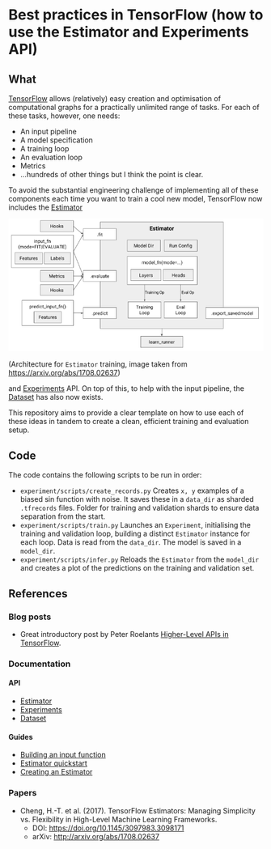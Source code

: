 # Best practices in TensorFlow (how to use the Estimator and Experiments API)

## What

[TensorFlow](https://www.tensorflow.org/) allows (relatively) easy creation and
optimisation of computational graphs for a practically unlimited range of 
tasks. For each of these tasks, however, one needs:

+ An input pipeline
+ A model specification
+ A training loop
+ An evaluation loop
+ Metrics
+ ...hundreds of other things but I think the point is clear.

To avoid the substantial engineering challenge of implementing all of these 
components each time you want to train a cool new model, TensorFlow now includes
the 
[Estimator](https://www.tensorflow.org/api_docs/python/tf/estimator)

![estimator](images/estimator.png)

(Architecture for `Estimator` training, image taken from https://arxiv.org/abs/1708.02637)

and [Experiments](https://www.tensorflow.org/api_docs/python/tf/contrib/learn/Experiment)
API. On top of this, to help with the input pipeline, the 
[Dataset](https://www.tensorflow.org/api_docs/python/tf/data/Dataset) has also 
now exists.

This repository aims to provide a clear template on how to use each of these 
ideas in tandem to create a clean, efficient training and evaluation setup. 

## Code

The code contains the following scripts to be run in order:

+ `experiment/scripts/create_records.py` Creates `x, y` examples of a biased sin 
function with noise. It saves these in a `data_dir`  as sharded `.tfrecords` 
files. Folder for training and validation shards to ensure data separation from 
the start.
+ `experiment/scripts/train.py` Launches an `Experiment`, initialising the 
training and validation loop, building a distinct `Estimator` instance for each 
loop. Data is read from the `data_dir`. The model is saved in a `model_dir`.
+ `experiment/scripts/infer.py` Reloads the `Estimator` from the `model_dir` and
creates a plot of the predictions on the training and validation set.

## References

### Blog posts

+ Great introductory post by Peter Roelants [Higher-Level APIs in TensorFlow](https://medium.com/onfido-tech/higher-level-apis-in-tensorflow-67bfb602e6c0).

### Documentation

#### API

+ [Estimator](https://www.tensorflow.org/api_docs/python/tf/estimator)
+ [Experiments](https://www.tensorflow.org/api_docs/python/tf/contrib/learn/Experiment)
+ [Dataset](https://www.tensorflow.org/api_docs/python/tf/data/Dataset)

#### Guides

+ [Building an input function](https://www.tensorflow.org/get_started/input_fn)
+ [Estimator quickstart](https://www.tensorflow.org/get_started/estimator)
+ [Creating an Estimator](https://www.tensorflow.org/extend/estimators)

### Papers

+ Cheng, H.-T. et al. (2017). 
TensorFlow Estimators: Managing Simplicity vs. Flexibility in High-Level Machine Learning Frameworks. 
  + DOI: https://doi.org/10.1145/3097983.3098171 
  + arXiv: http://arxiv.org/abs/1708.02637
